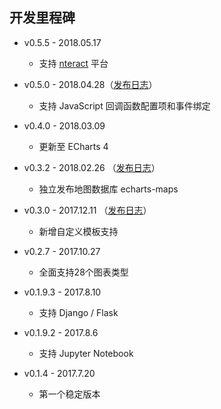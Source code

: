 ## 开发里程碑

- v0.5.5 - 2018.05.17
  - 支持 [nteract](https://nteract.io/) 平台
  
- v0.5.0 - 2018.04.28（[发布日志](zh-cn/release-note/v050)）
  - 支持 JavaScript 回调函数配置项和事件绑定

- v0.4.0 - 2018.03.09
  - 更新至 ECharts 4

- v0.3.2 - 2018.02.26 （[发布日志](zh-cn/release-note/v032)）
  - 独立发布地图数据库 echarts-maps

- v0.3.0 - 2017.12.11 （[发布日志](zh-cn/release-note/v030)）
  - 新增自定义模板支持

- v0.2.7 - 2017.10.27
  - 全面支持28个图表类型

- v0.1.9.3 - 2017.8.10
  - 支持 Django / Flask

- v0.1.9.2 - 2017.8.6
  - 支持 Jupyter Notebook

- v0.1.4 - 2017.7.20
  - 第一个稳定版本
  